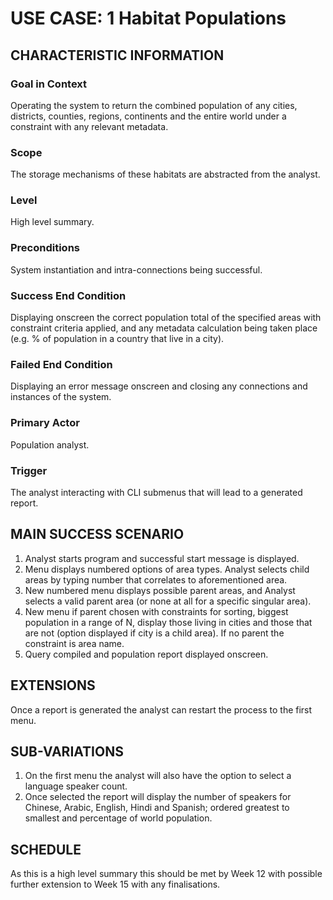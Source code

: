 # USE CASE: 1 Habitat Populations

## CHARACTERISTIC INFORMATION

### Goal in Context

Operating the system to return the combined population of any cities, districts, counties, regions,
continents and the entire world under a constraint with any relevant metadata.

### Scope

The storage mechanisms of these habitats are abstracted from the analyst.

### Level

High level summary.

### Preconditions

System instantiation and intra-connections being successful. 

### Success End Condition

Displaying onscreen the correct population total of the specified areas with constraint criteria applied, and 
any metadata calculation being taken place (e.g. % of population in a country that live in a city).

### Failed End Condition

Displaying an error message onscreen and closing any connections and instances of the system.

### Primary Actor

Population analyst.

### Trigger

The analyst interacting with CLI submenus that will lead to a generated report.

## MAIN SUCCESS SCENARIO

1. Analyst starts program and successful start message is displayed.
2. Menu displays numbered options of area types. Analyst selects child areas
by typing number that correlates to aforementioned area.
3. New numbered menu displays possible parent areas, and Analyst selects 
a valid parent area (or none at all for a specific singular area).
4. New menu if parent chosen with constraints for sorting, biggest population in a range of N, display those living in
cities and those that are not (option displayed if city is a child area). If no parent the constraint is area name.
5. Query compiled and population report displayed onscreen.

## EXTENSIONS

Once a report is generated the analyst can restart the process to the first menu.

## SUB-VARIATIONS

1. On the first menu the analyst will also have the option to select a language speaker count.
2. Once selected the report will display the number of speakers for Chinese,
Arabic, English, Hindi and Spanish; ordered greatest to smallest and percentage
of world population.

## SCHEDULE

As this is a high level summary this should be met by Week 12 with possible further extension to Week 15 with any finalisations.
